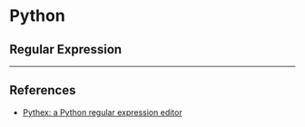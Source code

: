 # Python

## Regular Expression

---
## References

- [Pythex: a Python regular expression editor](https://pythex.org/)